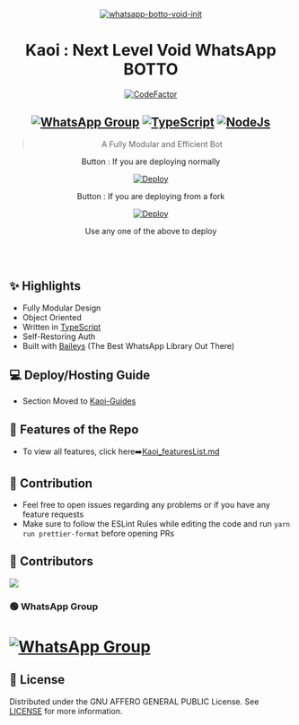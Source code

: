 <div align="center">
<a href="https://ibb.co/wQ4GK21"><img src="https://i.ibb.co/HPqwr9Q/whatsapp-botto-void-init.png" alt="whatsapp-botto-void-init" border="0"></a>

# **Kaoi : Next Level Void WhatsApp BOTTO**

[![CodeFactor](https://www.codefactor.io/repository/github/prajjwaldatir/kaoi/badge)](https://www.codefactor.io/repository/github/prajjwaldatir/kaoi)

## [![WhatsApp Group](https://img.shields.io/badge/WhatsApp-25D366?style=for-the-badge&logo=whatsapp&logoColor=white)](https://chat.whatsapp.com/I4m8zLPwTme9II9aZWRZJ1) [![TypeScript](https://img.shields.io/badge/TypeScript-007ACC?style=for-the-badge&logo=typescript&logoColor=white)](https://www.typescriptlang.org/) [![NodeJs](https://img.shields.io/badge/Node.js-43853D?style=for-the-badge&logo=node.js&logoColor=white)](https://nodejs.org/en/)

> A Fully Modular and Efficient Bot <br>

Button : If you are deploying normally

[![Deploy](https://www.herokucdn.com/deploy/button.png)](https://heroku.com/deploy)

Button : If you are deploying from a fork

[![Deploy](https://www.herokucdn.com/deploy/button.png)](https://heroku.com/deploy)

Use any one of the above to deploy

</div><br/>
<br/>

## ✨ Highlights

-   Fully Modular Design
-   Object Oriented
-   Written in [TypeScript](https://www.typescriptlang.org/)
-   Self-Restoring Auth
-   Built with [Baileys](https://github.com/adiwajshing/baileys) (The Best
    WhatsApp Library Out There)

## 💻 Deploy/Hosting Guide

-   Section Moved to
    [Kaoi-Guides](https://github.com/Hiroto77/Kaoi-Guides/blob/main/README.md)

## 🍥 Features of the Repo

-   To view all features, click
    here➡️[Kaoi_featuresList.md](https://github.com/PrajjwalDatir/Kaoi/blob/main/Features.md)

## 💪 Contribution

-   Feel free to open issues regarding any problems or if you have any feature
    requests
-   Make sure to follow the ESLint Rules while editing the code and run
    `yarn run prettier-format` before opening PRs

## 🤝 Contributors

<a href="https://github.com/PrajjwalDatir/Kaoi/graphs/contributors">
  <img src="https://contrib.rocks/image?repo=PrajjwalDatir/Kaoi" />
</a>

### 🟢 WhatsApp Group

# [![WhatsApp Group](https://img.shields.io/badge/WhatsApp-25D366?style=for-the-badge&logo=whatsapp&logoColor=white)](https://chat.whatsapp.com/JlGNyRC9TMI07r1Fvt9fTU)

## 📄 License

Distributed under the GNU AFFERO GENERAL PUBLIC License. See [LICENSE](/LICENSE)
for more information.
